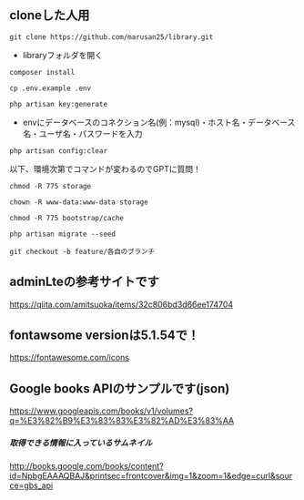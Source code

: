 ## cloneした人用
```
git clone https://github.com/marusan25/library.git
```
- libraryフォルダを開く
```
composer install
```
```
cp .env.example .env
```
```
php artisan key:generate
```
- envにデータベースのコネクション名(例：mysql)・ホスト名・データベース名・ユーザ名・パスワードを入力
```
php artisan config:clear
```

以下、環境次第でコマンドが変わるのでGPTに質問！
```
chmod -R 775 storage
```
```
chown -R www-data:www-data storage
```
```
chmod -R 775 bootstrap/cache
```


```
php artisan migrate --seed
```
```
git checkout -b feature/各自のブランチ
```


## adminLteの参考サイトです
https://qiita.com/amitsuoka/items/32c806bd3d66ee174704

## fontawsome versionは5.1.54で！
https://fontawesome.com/icons

## Google books APIのサンプルです(json)
https://www.googleapis.com/books/v1/volumes?q=%E3%82%B9%E3%83%83%E3%82%AD%E3%83%AA

##### 取得できる情報に入っているサムネイル
http://books.google.com/books/content?id=NpbgEAAAQBAJ&printsec=frontcover&img=1&zoom=1&edge=curl&source=gbs_api
